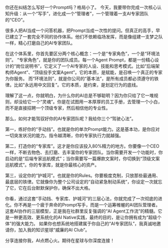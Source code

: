你还在纠结怎么写好一个Prompt吗？格局小了。
今天，我要带你完成一次核心认知升级：从一个“写手”，进化成一个“管理者”，一个管理着一支AI专家团队的“CEO”。

很多人把AI当成一个问答机器，把Prompt当成一次性的提问。但真正的高手，早已建立了一套完全不同的协作体系。他们不依赖临场发挥，而是像组建一支梦之队一样，精心打磨自己的AI专家团队。

在这个体系里，你首先要区分两个核心概念：一个是“专家角色”，一个是“环境法则”。
“专家角色”，就是你的团队成员。每一个Agent Prompt，都是一份精心设计的“岗位说明书”，它定义了一个AI专家的人设、技能和思考模式。比如“后端架构师Agent”、“顶级投手文案Agent”。它的本质，是赋能，是召唤一个真正的专家为你服务。
而“环境法则”，就是你公司的“基本法”，是所有成员都必须遵守的铁律。比如“永远用中文回复”。它的本质，是约束，是划定行为的底线。

理解了这一点，你就明白，为什么你的AI总是不够聪明？因为你只给了它一堆规则，却没给它一个“灵魂”。你是在试图用一本厚厚的员工手册，去管理一个小白，而不是直接招聘一个顶级专家，然后相信他的专业性。

那么，如何才能驾驭好你的AI专家团队呢？我给你三个“驾驶心法”。

第一，练好你的“手动挡”。也就是你的单次Prompt能力。这是基本功，是你应对一切突发状况的能力。指令越清晰，你的专家执行力就越强。

第二，打造你的“专家库”。这才是你应该投入80%精力的地方。你要像一个CEO一样，不断去物色、去打磨、去丰富你的专家团队。当你需要开发一个功能时，你启动的是“后端专家巡航模式”；当你需要写一篇爆款文案时，你切换到“顶级文案巡航模式”。你的专家库，就是你最核心的资产。

第三，设定你的“护城河”。也就是你的Rules。你要极度克制，只放那些最通用、最底层的铁律。它就像你为整个公司设定的“自动紧急制动系统”，你设定一次就忘了它，它在后台默默保护你，确保不出大格。

你看，通过这套“手动挡、专家库、护城河”的三层心法，你就完成了一次彻底的进化。你不再是一个疲于奔命的Prompt写手，而是一个运筹帷幄的AI团队管理者。
这套AI协作的三层模型，正是我在社群里反复强调的“AI Agent工作流”的精髓。它是一种更高效、更系统化的AI Native实践，最终的目的，是让你拥有成为“超级个体”的强大能力。
如果你也想系统地搭建属于你自己的“AI专家团队”，我真诚地邀请你，加入我的知识星球“威廉的AI Club”。

分享连接你我，AI点燃心火。期待在星球与你深度连接！